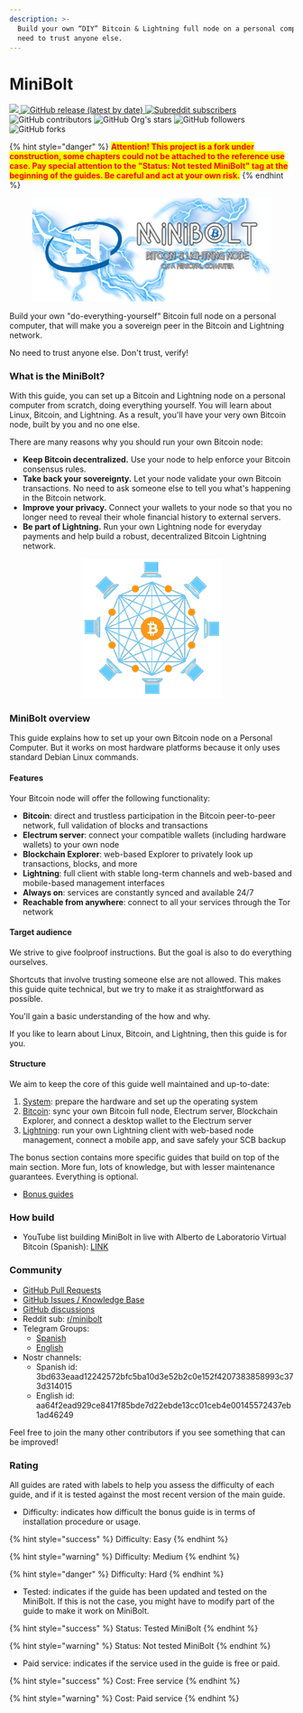 ```yaml
---
description: >-
  Build your own “DIY” Bitcoin & Lightning full node on a personal computer. No
  need to trust anyone else.
---
```


# MiniBolt

[![](https://img.shields.io/github/license/minibolt-guide/minibolt-gitbook?color=blue) ](LICENSE/)[![GitHub release (latest by date)](https://img.shields.io/github/v/release/minibolt-guide/minibolt?label=latest%20release) ](https://github.com/minibolt-guide/minibolt/releases)[![Subreddit subscribers](https://img.shields.io/reddit/subreddit-subscribers/minibolt?style=social)](https://www.reddit.com/r/minibolt/) ![GitHub contributors](https://img.shields.io/github/contributors/minibolt-guide/minibolt-gitbook) ![GitHub Org's stars](https://img.shields.io/github/stars/minibolt-guide) ![GitHub followers](https://img.shields.io/github/followers/minibolt-guide) ![GitHub forks](https://img.shields.io/github/forks/minibolt-guide/minibolt)

{% hint style="danger" %}
<mark style="color:red;">**Attention! This project is a fork under construction, some chapters could not be attached to the reference use case. Pay special attention to the "Status: Not tested MiniBolt" tag at the beginning of the guides. Be careful and act at your own risk.**</mark>
{% endhint %}

<figure><img src="images/minibolt-home-screen.png" alt=""><figcaption></figcaption></figure>

Build your own "do-everything-yourself" Bitcoin full node on a personal computer, that will make you a sovereign peer in the Bitcoin and Lightning network.

No need to trust anyone else. Don't trust, verify!

### What is the MiniBolt?

With this guide, you can set up a Bitcoin and Lightning node on a personal computer from scratch, doing everything yourself. You will learn about Linux, Bitcoin, and Lightning. As a result, you'll have your very own Bitcoin node, built by you and no one else.

There are many reasons why you should run your own Bitcoin node:

* **Keep Bitcoin decentralized.** Use your node to help enforce your Bitcoin consensus rules.
* **Take back your sovereignty.** Let your node validate your own Bitcoin transactions. No need to ask someone else to tell you what's happening in the Bitcoin network.
* **Improve your privacy.** Connect your wallets to your node so that you no longer need to reveal their whole financial history to external servers.
* **Be part of Lightning.** Run your own Lightning node for everyday payments and help build a robust, decentralized Bitcoin Lightning network.

<div align="center" data-full-width="false">

<img src="images/bitcoin-network-small.png" alt="">

</div>

### MiniBolt overview

This guide explains how to set up your own Bitcoin node on a Personal Computer. But it works on most hardware platforms because it only uses standard Debian Linux commands.

#### Features

Your Bitcoin node will offer the following functionality:

* **Bitcoin**: direct and trustless participation in the Bitcoin peer-to-peer network, full validation of blocks and transactions
* **Electrum server**: connect your compatible wallets (including hardware wallets) to your own node
* **Blockchain Explorer**: web-based Explorer to privately look up transactions, blocks, and more
* **Lightning**: full client with stable long-term channels and web-based and mobile-based management interfaces
* **Always on**: services are constantly synced and available 24/7
* **Reachable from anywhere**: connect to all your services through the Tor network

#### Target audience

We strive to give foolproof instructions. But the goal is also to do everything ourselves.

Shortcuts that involve trusting someone else are not allowed. This makes this guide quite technical, but we try to make it as straightforward as possible.

You'll gain a basic understanding of the how and why.

If you like to learn about Linux, Bitcoin, and Lightning, then this guide is for you.

#### Structure

We aim to keep the core of this guide well maintained and up-to-date:

1. [System](system/): prepare the hardware and set up the operating system
2. [Bitcoin](bitcoin/): sync your own Bitcoin full node, Electrum server, Blockchain Explorer, and connect a desktop wallet to the Electrum server
3. [Lightning](lightning/): run your own Lightning client with web-based node management, connect a mobile app, and save safely your SCB backup

The bonus section contains more specific guides that build on top of the main section. More fun, lots of knowledge, but with lesser maintenance guarantees. Everything is optional.

* [Bonus guides](bonus/)

### How build

* YouTube list building MiniBolt in live with Alberto de Laboratorio Virtual Bitcoin (Spanish): [LINK](https://youtube.com/playlist?list=PL7-Q40ihLbmP9vXZGdQgEozQnFISzT8ms)

### Community

* [GitHub Pull Requests](https://github.com/minibolt-guide/minibolt/pulls)
* [GitHub Issues / Knowledge Base](https://github.com/minibolt-guide/minibolt/issues)
* [GitHub discussions](https://github.com/orgs/minibolt-guide/discussions)
* Reddit sub: [r/minibolt](https://www.reddit.com/r/minibolt/)
* Telegram Groups:
  * [Spanish](https://t.me/minibolt\_es)
  * [English](https://t.me/minibolt)
* Nostr channels:
  * Spanish id: 3bd633eaad12242572bfc5ba10d3e52b2c0e152f4207383858993c373d314015
  * English id: aa64f2ead929ce8417f85bde7d22ebde13cc01ceb4e00145572437eb1ad46249

Feel free to join the many other contributors if you see something that can be improved!

### Rating

All guides are rated with labels to help you assess the difficulty of each guide, and if it is tested against the most recent version of the main guide.

* Difficulty: indicates how difficult the bonus guide is in terms of installation procedure or usage.

{% hint style="success" %}
Difficulty: Easy
{% endhint %}

{% hint style="warning" %}
Difficulty: Medium
{% endhint %}

{% hint style="danger" %}
Difficulty: Hard
{% endhint %}

* Tested: indicates if the guide has been updated and tested on the MiniBolt. If this is not the case, you might have to modify part of the guide to make it work on MiniBolt.

{% hint style="success" %}
Status: Tested MiniBolt
{% endhint %}

{% hint style="warning" %}
Status: Not tested MiniBolt
{% endhint %}

* Paid service: indicates if the service used in the guide is free or paid.

{% hint style="success" %}
Cost: Free service
{% endhint %}

{% hint style="warning" %}
Cost: Paid service
{% endhint %}
